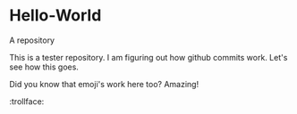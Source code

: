 # Hello-World
A repository

This is a tester repository. I am figuring out how github commits work. Let's see how this goes. 

Did you know that emoji's work here too? Amazing!

:trollface: 
